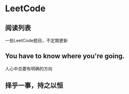 # LeetCode
## 阅读列表
一些LeetCode题目，不定期更新
## You have to know where you're going.
人心中总要有明确的方向
## 择乎一事，持之以恒

